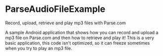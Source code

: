 # ParseAudioFileExample
Record, upload, retrieve and play mp3 files with Parse.com

A sample Android application that shows how you can record and upload a mp3 file on Parse.com and then how to retrieve and play it!
This is a very basic application, this code isn't optimized, so it can freeze sometimes when you try to play an mp3 file.
